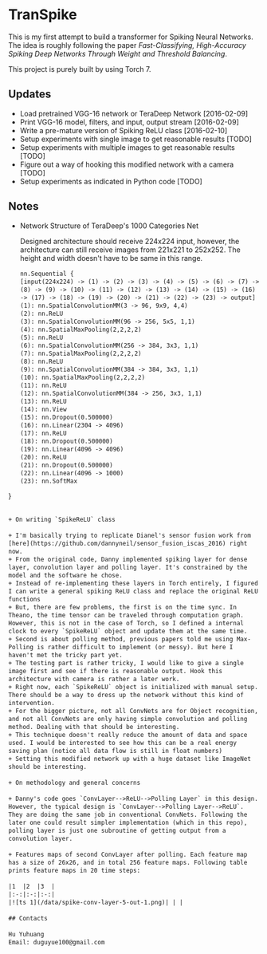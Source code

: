 # TranSpike

This is my first attempt to build a transformer for Spiking Neural Networks.
The idea is roughly following the paper *Fast-Classifying, High-Accuracy Spiking Deep Networks Through Weight and Threshold Balancing*.

This project is purely built by using Torch 7.

## Updates

+ Load pretrained VGG-16 network or TeraDeep Network [2016-02-09]
+ Print VGG-16 model, filters, and input, output stream [2016-02-09]
+ Write a pre-mature version of Spiking ReLU class [2016-02-10]
+ Setup experiments with single image to get reasonable results [TODO]
+ Setup experiments with multiple images to get reasonable results [TODO]
+ Figure out a way of hooking this modified network with a camera [TODO]
+ Setup experiments as indicated in Python code [TODO]

## Notes

+ Network Structure of TeraDeep's 1000 Categories Net

   Designed architecture should receive 224x224 input, however, the architecture can still receive images from 221x221 to 252x252.
   The height and width doesn't have to be same in this range.

   ```
   nn.Sequential {
  [input(224x224) -> (1) -> (2) -> (3) -> (4) -> (5) -> (6) -> (7) -> (8) -> (9) -> (10) -> (11) -> (12) -> (13) -> (14) -> (15) -> (16) -> (17) -> (18) -> (19) -> (20) -> (21) -> (22) -> (23) -> output]
  (1): nn.SpatialConvolutionMM(3 -> 96, 9x9, 4,4)
  (2): nn.ReLU
  (3): nn.SpatialConvolutionMM(96 -> 256, 5x5, 1,1)
  (4): nn.SpatialMaxPooling(2,2,2,2)
  (5): nn.ReLU
  (6): nn.SpatialConvolutionMM(256 -> 384, 3x3, 1,1)
  (7): nn.SpatialMaxPooling(2,2,2,2)
  (8): nn.ReLU
  (9): nn.SpatialConvolutionMM(384 -> 384, 3x3, 1,1)
  (10): nn.SpatialMaxPooling(2,2,2,2)
  (11): nn.ReLU
  (12): nn.SpatialConvolutionMM(384 -> 256, 3x3, 1,1)
  (13): nn.ReLU
  (14): nn.View
  (15): nn.Dropout(0.500000)
  (16): nn.Linear(2304 -> 4096)
  (17): nn.ReLU
  (18): nn.Dropout(0.500000)
  (19): nn.Linear(4096 -> 4096)
  (20): nn.ReLU
  (21): nn.Dropout(0.500000)
  (22): nn.Linear(4096 -> 1000)
  (23): nn.SoftMax
}
   ```

+ On writing `SpikeReLU` class

   + I'm basically trying to replicate Dianel's sensor fusion work from [here](https://github.com/dannyneil/sensor_fusion_iscas_2016) right now.
   + From the original code, Danny implemented spiking layer for dense layer, convolution layer and polling layer. It's constrained by the model and the software he chose.
   + Instead of re-implementing these layers in Torch entirely, I figured I can write a general spiking ReLU class and replace the original ReLU functions
   + But, there are few problems, the first is on the time sync. In Theano, the time tensor can be traveled through computation graph. However, this is not in the case of Torch, so I defined a internal clock to every `SpikeReLU` object and update them at the same time.
   + Second is about polling method, previous papers told me using Max-Polling is rather difficult to implement (or messy). But here I haven't met the tricky part yet.
   + The testing part is rather tricky, I would like to give a single image first and see if there is reasonable output. Hook this architecture with camera is rather a later work.  
   + Right now, each `SpikeReLU` object is initialized with manual setup. There should be a way to dress up the network without this kind of intervention.
   + For the bigger picture, not all ConvNets are for Object recognition, and not all ConvNets are only having simple convolution and polling method. Dealing with that should be interesting.
   + This technique doesn't really reduce the amount of data and space used. I would be interested to see how this can be a real energy saving plan (notice all data flow is still in float numbers) 
   + Setting this modified network up with a huge dataset like ImageNet should be interesting.
   
+ On methodology and general concerns

   + Danny's code goes `ConvLayer-->ReLU-->Polling Layer` in this design. However, the typical design is `ConvLayer-->Polling Layer-->ReLU`. They are doing the same job in conventional ConvNets. Following the later one could result simpler implementation (which in this repo), polling layer is just one subroutine of getting output from a convolution layer.
   
+ Features maps of second ConvLayer after polling. Each feature map has a size of 26x26, and in total 256 feature maps. Following table prints feature maps in 20 time steps:

   |1  |2  |3  |
   |:-:|:-:|:-:|
   |![ts 1](/data/spike-conv-layer-5-out-1.png)| | |
   
## Contacts

Hu Yuhuang  
Email: duguyue100@gmail.com

